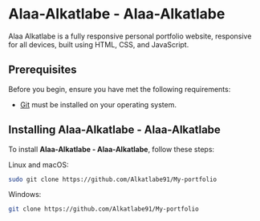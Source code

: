 # Alaa-Alkatlabe - Alaa-Alkatlabe

Alaa Alkatlabe  is a fully responsive personal portfolio website, responsive for all devices, built using HTML, CSS, and JavaScript.



## Prerequisites

Before you begin, ensure you have met the following requirements:

* [Git](https://git-scm.com/downloads "Download Git") must be installed on your operating system.

## Installing Alaa-Alkatlabe - Alaa-Alkatlabe

To install **Alaa-Alkatlabe - Alaa-Alkatlabe**, follow these steps:

Linux and macOS:

```bash
sudo git clone https://github.com/Alkatlabe91/My-portfolio
```

Windows:

```bash
git clone https://github.com/Alkatlabe91/My-portfolio
```


